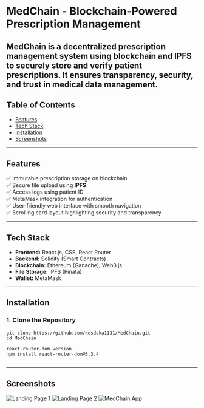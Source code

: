 # MedChain - Blockchain-Powered Prescription Management

MedChain is a decentralized prescription management system using **blockchain** and **IPFS** to securely store and verify patient prescriptions. It ensures **transparency, security, and trust** in medical data management.
---

## Table of Contents
- [Features](#features)
- [Tech Stack](#tech-stack)
- [Installation](#installation)
- [Screenshots](#screenshots)


---

## Features
✅ Immutable prescription storage on blockchain  
✅ Secure file upload using **IPFS**  
✅ Access logs using patient ID  
✅ MetaMask integration for authentication  
✅ User-friendly web interface with smooth navigation  
✅ Scrolling card layout highlighting security and transparency  

---

## Tech Stack
- **Frontend:** React.js, CSS, React Router  
- **Backend:** Solidity (Smart Contracts)  
- **Blockchain:** Ethereum (Ganache), Web3.js  
- **File Storage:** IPFS (Pinata)  
- **Wallet:** MetaMask  

---

## Installation

### 1. **Clone the Repository**
```terminal
git clone https://github.com/kesdoka1131/MedChain.git
cd MedChain

react-router-dom version
npm install react-router-dom@5.3.4                                


```
---

## Screenshots
![Landing Page 1](https://github.com/user-attachments/assets/d996d967-94d5-4e3d-96b1-6d32e92b42f9)
![Landing Page 2](https://github.com/user-attachments/assets/9f048421-f6a3-4f49-a44c-f248a212984f)
![MedChain.App](https://github.com/user-attachments/assets/ac3d7278-db90-4e58-95d5-983a645fabcb)

